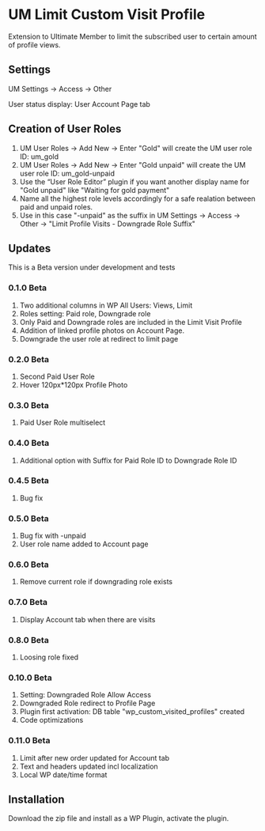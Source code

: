 # UM Limit Custom Visit Profile
Extension to Ultimate Member to limit the subscribed user to certain amount of profile views.
## Settings
UM Settings -> Access -> Other

User status display: User Account Page tab

## Creation of User Roles
1. UM User Roles -> Add New -> Enter "Gold" will create the UM user role ID: um_gold
2. UM User Roles -> Add New -> Enter "Gold unpaid" will create the UM user role ID: um_gold-unpaid
3. Use the “User Role Editor” plugin if you want another  display name for "Gold unpaid" like "Waiting for gold payment"
4. Name all the highest role levels accordingly for a safe realation between paid and unpaid roles.
5. Use in this case "-unpaid" as the suffix in UM Settings -> Access -> Other -> "Limit Profile Visits - Downgrade Role Suffix"
## Updates
This is a Beta version under development and tests
### 0.1.0 Beta 
1. Two additional columns in WP All Users: Views, Limit
2. Roles setting: Paid role, Downgrade role
3. Only Paid and Downgrade roles are included in the Limit Visit Profile
4. Addition of linked profile photos on Account Page.
5. Downgrade the user role at redirect to limit page
### 0.2.0 Beta 
1. Second Paid User Role
2. Hover 120px*120px Profile Photo
### 0.3.0 Beta
1. Paid User Role multiselect
### 0.4.0 Beta
1. Additional option with Suffix for Paid Role ID to Downgrade Role ID
### 0.4.5 Beta
1. Bug fix 
### 0.5.0 Beta
1. Bug fix with -unpaid
2. User role name added to Account page
### 0.6.0 Beta
1. Remove current role if downgrading role exists
### 0.7.0 Beta
1. Display Account tab when there are visits
### 0.8.0 Beta
1. Loosing role fixed
### 0.10.0 Beta
1. Setting: Downgraded Role Allow Access
2. Downgraded Role redirect to Profile Page
3. Plugin first activation: DB table "wp_custom_visited_profiles" created
4. Code optimizations
### 0.11.0 Beta
1. Limit after new order updated for Account tab
2. Text and headers updated incl localization
3. Local WP date/time format

## Installation
Download the zip file and install as a WP Plugin, activate the plugin.

